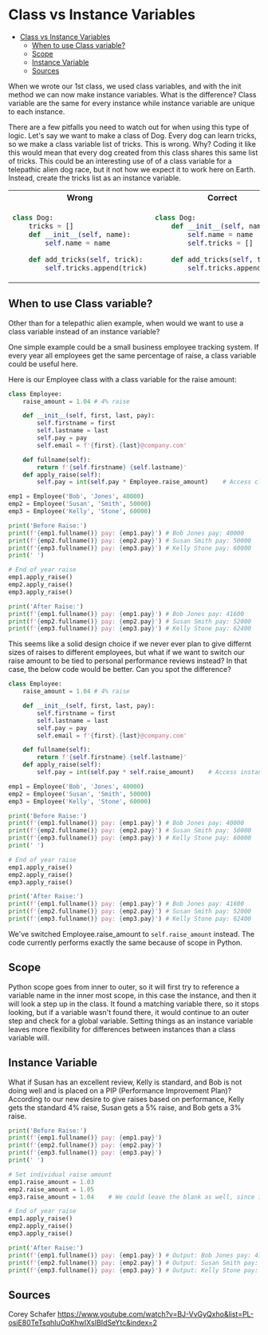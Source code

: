 # Class vs Instance Variables

<!-- @import "[TOC]" {cmd="toc" depthFrom=1 depthTo=6 orderedList=false} -->

<!-- code_chunk_output -->

- [Class vs Instance Variables](#class-vs-instance-variables)
  - [When to use Class variable?](#when-to-use-class-variable)
  - [Scope](#scope)
  - [Instance Variable](#instance-variable)
  - [Sources](#sources)

<!-- /code_chunk_output -->


When we wrote our 1st class, we used class variables, and with the init method we can now make instance variables. What is the difference? Class variable are the same for every instance while instance variable are unique to each instance. 

There are a few pitfalls you need to watch out for when using this type of logic. Let's say we want to make a class of Dog. Every dog can learn tricks, so we make a class variable list of tricks. This is wrong. Why? Coding it like this would mean that every dog created from this class shares this same list of tricks. This could be an interesting use of of a class variable for a telepathic alien dog race, but it not how we expect it to work here on Earth. Instead, create the tricks list as an instance variable.

<table>
<tr>
<th>Wrong</th><th>Correct</th>
</tr>
<tr>
<td>

```python
class Dog:
    tricks = []
    def __init__(self, name):
        self.name = name

    def add_tricks(self, trick):
        self.tricks.append(trick)
```

</td>
<td>

```python
class Dog:
    def __init__(self, name):
        self.name = name
        self.tricks = []

    def add_tricks(self, trick):
        self.tricks.append(trick)

```

</td>
</tr>
</table>

## When to use Class variable?

Other than for a telepathic alien example, when would we want to use a class variable instead of an instance variable?

One simple example could be a small business employee tracking system. If every year all employees get the same percentage of raise, a class variable could be useful here.

Here is our Employee class with a class variable for the raise amount:

```python
class Employee:
    raise_amount = 1.04 # 4% raise

    def __init__(self, first, last, pay):
        self.firstname = first
        self.lastname = last
        self.pay = pay
        self.email = f'{first}.{last}@company.com'

    def fullname(self):
        return f'{self.firstname} {self.lastname}'
    def apply_raise(self):
        self.pay = int(self.pay * Employee.raise_amount)    # Access class variable with Employee.raise_amount

emp1 = Employee('Bob', 'Jones', 40000)
emp2 = Employee('Susan', 'Smith', 50000)
emp3 = Employee('Kelly', 'Stone', 60000)

print('Before Raise:')
print(f'{emp1.fullname()} pay: {emp1.pay}') # Bob Jones pay: 40000
print(f'{emp2.fullname()} pay: {emp2.pay}') # Susan Smith pay: 50000
print(f'{emp3.fullname()} pay: {emp3.pay}') # Kelly Stone pay: 60000
print(' ')

# End of year raise
emp1.apply_raise()
emp2.apply_raise()
emp3.apply_raise()

print('After Raise:')
print(f'{emp1.fullname()} pay: {emp1.pay}') # Bob Jones pay: 41600
print(f'{emp2.fullname()} pay: {emp2.pay}') # Susan Smith pay: 52000
print(f'{emp3.fullname()} pay: {emp3.pay}') # Kelly Stone pay: 62400
```

This seems like a solid design choice if we never ever plan to give differnt sizes of raises to different employees, but what if we want to switch our raise amount to be tied to personal performance reviews instead? In that case, the below code would be better. Can you spot the difference?

```python
class Employee:
    raise_amount = 1.04 # 4% raise

    def __init__(self, first, last, pay):
        self.firstname = first
        self.lastname = last
        self.pay = pay
        self.email = f'{first}.{last}@company.com'

    def fullname(self):
        return f'{self.firstname} {self.lastname}'
    def apply_raise(self):
        self.pay = int(self.pay * self.raise_amount)    # Access instance variable with self.raise_amount

emp1 = Employee('Bob', 'Jones', 40000)
emp2 = Employee('Susan', 'Smith', 50000)
emp3 = Employee('Kelly', 'Stone', 60000)

print('Before Raise:')
print(f'{emp1.fullname()} pay: {emp1.pay}') # Bob Jones pay: 40000
print(f'{emp2.fullname()} pay: {emp2.pay}') # Susan Smith pay: 50000
print(f'{emp3.fullname()} pay: {emp3.pay}') # Kelly Stone pay: 60000
print(' ')

# End of year raise
emp1.apply_raise()
emp2.apply_raise()
emp3.apply_raise()

print('After Raise:')
print(f'{emp1.fullname()} pay: {emp1.pay}') # Bob Jones pay: 41600
print(f'{emp2.fullname()} pay: {emp2.pay}') # Susan Smith pay: 52000
print(f'{emp3.fullname()} pay: {emp3.pay}') # Kelly Stone pay: 62400
```

We've switched Employee.raise_amount to `self.raise_amount` instead. The code currently performs exactly the same because of scope in Python.

## Scope

Python scope goes from inner to outer, so it will first try to reference a variable name in the inner most scope, in this case the instance, and then it will look a step up in the class. It found a matching variable there, so it stops looking, but if a variable wasn't found there, it would continue to an outer step and check for a global variable. Setting things as an instance variable leaves more flexibility for differences between instances than a class variable will.

## Instance Variable

What if Susan has an excellent review, Kelly is standard, and Bob is not doing well and is placed on a PIP (Performance Improvement Plan)? According to our new desire to give raises based on performance, Kelly gets the standard 4% raise, Susan gets a 5% raise, and Bob gets a 3% raise.

```python
print('Before Raise:')
print(f'{emp1.fullname()} pay: {emp1.pay}')
print(f'{emp2.fullname()} pay: {emp2.pay}')
print(f'{emp3.fullname()} pay: {emp3.pay}')
print(' ')

# Set individual raise amount
emp1.raise_amount = 1.03
emp2.raise_amount = 1.05
emp3.raise_amount = 1.04    # We could leave the blank as well, since it matches the Class variable amount. Comment it out and try running it without setting it.

# End of year raise
emp1.apply_raise()
emp2.apply_raise()
emp3.apply_raise()

print('After Raise:')
print(f'{emp1.fullname()} pay: {emp1.pay}') # Output: Bob Jones pay: 41200
print(f'{emp2.fullname()} pay: {emp2.pay}') # Output: Susan Smith pay: 52500
print(f'{emp3.fullname()} pay: {emp3.pay}') # Output: Kelly Stone pay: 62400
```

## Sources

Corey Schafer
https://www.youtube.com/watch?v=BJ-VvGyQxho&list=PL-osiE80TeTsqhIuOqKhwlXsIBIdSeYtc&index=2